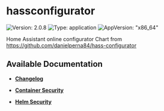 # hassconfigurator

![Version: 2.0.8](https://img.shields.io/badge/Version-2.0.8-informational?style=flat-square) ![Type: application](https://img.shields.io/badge/Type-application-informational?style=flat-square) ![AppVersion: "x86_64"](https://img.shields.io/badge/AppVersion-"x86_64"-informational?style=flat-square)

Home Assistant online configurator Chart from https://github.com/danielperna84/hass-configurator

## Available Documentation

- [**Changelog**](CHANGELOG)

- [**Container Security**](container-security)

- [**Helm Security**](helm-security)

